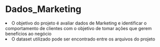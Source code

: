# Dados_Marketing

<li>O objetivo do projeto é avaliar dados de Marketing e identificar o comportamento de clientes com o objetivo de tomar ações que gerem benefícios ao negócio
<li>O dataset utilizado pode ser encontrado entre os arquivos do projeto
